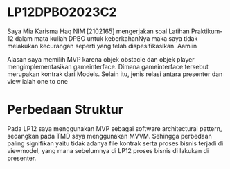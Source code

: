 # LP12DPBO2023C2
Saya Mia Karisma Haq NIM [2102165] mengerjakan soal Latihan Praktikum-12 dalam mata kuliah DPBO untuk keberkahanNya maka saya tidak melakukan kecurangan seperti yang telah dispesifikasikan. Aamiin

Alasan saya memilih MVP karena objek obstacle dan objek player mengimplementasikan gameinterface. Dimana gameinterface tersebut merupakan kontrak dari Models. Selain itu, jenis relasi antara presenter dan view ialah one to one

# Perbedaan Struktur
Pada LP12 saya menggunakan MVP sebagai software architectural pattern, sedangkan pada TMD saya menggunakan MVVM. Sehingga perbedaan paling signifikan yaitu tidak adanya file kontrak serta proses bisnis terjadi di viewmodel, yang mana sebelumnya di LP12 proses bisnis di lakukan di presenter.
